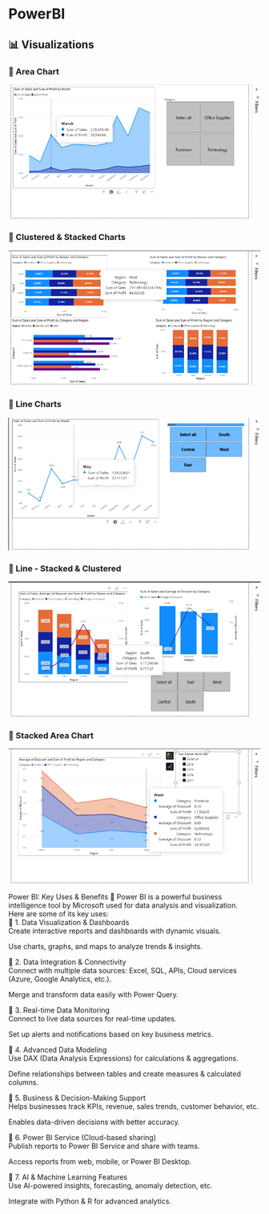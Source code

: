 # PowerBI

## 📊 Visualizations

### 🔹 Area Chart
![Area Chart](./superstore_class3/AreaChart.png)

### 🔹 Clustered & Stacked Charts
![Clustered & Stacked Charts](./superstore_class3/Clusterd%20&%20Stacked%20Charts.png)

### 🔹 Line Charts
![Line Charts](./superstore_class3/Line%20Charts.png)

### 🔹 Line - Stacked & Clustered
![Line Stacked & Clustered](./superstore_class3/Line-Stacked%20&%20Line-Clustered.png)

### 🔹 Stacked Area Chart
![Stacked Area Chart](./superstore_class3/Stacked%20AreaChart.png)


Power BI: Key Uses &amp; Benefits 🚀 Power BI is a powerful business intelligence tool by Microsoft used for data analysis and visualization.</br>
Here are some of its key uses: </br>
🔹 1. Data Visualization & Dashboards</br>
Create interactive reports and dashboards with dynamic visuals.</br>

Use charts, graphs, and maps to analyze trends & insights.</br>

🔹 2. Data Integration & Connectivity</br>
Connect with multiple data sources: Excel, SQL, APIs, Cloud services (Azure, Google Analytics, etc.).</br>

Merge and transform data easily with Power Query.</br>

🔹 3. Real-time Data Monitoring</br>
Connect to live data sources for real-time updates.</br>

Set up alerts and notifications based on key business metrics.</br>

🔹 4. Advanced Data Modeling</br>
Use DAX (Data Analysis Expressions) for calculations & aggregations.</br>

Define relationships between tables and create measures & calculated columns.</br>

🔹 5. Business & Decision-Making Support</br>
Helps businesses track KPIs, revenue, sales trends, customer behavior, etc.</br>

Enables data-driven decisions with better accuracy.</br>

🔹 6. Power BI Service (Cloud-based sharing)</br>
Publish reports to Power BI Service and share with teams.</br>

Access reports from web, mobile, or Power BI Desktop.</br>

🔹 7. AI & Machine Learning Features</br>
Use AI-powered insights, forecasting, anomaly detection, etc.</br>

Integrate with Python & R for advanced analytics.</br>
